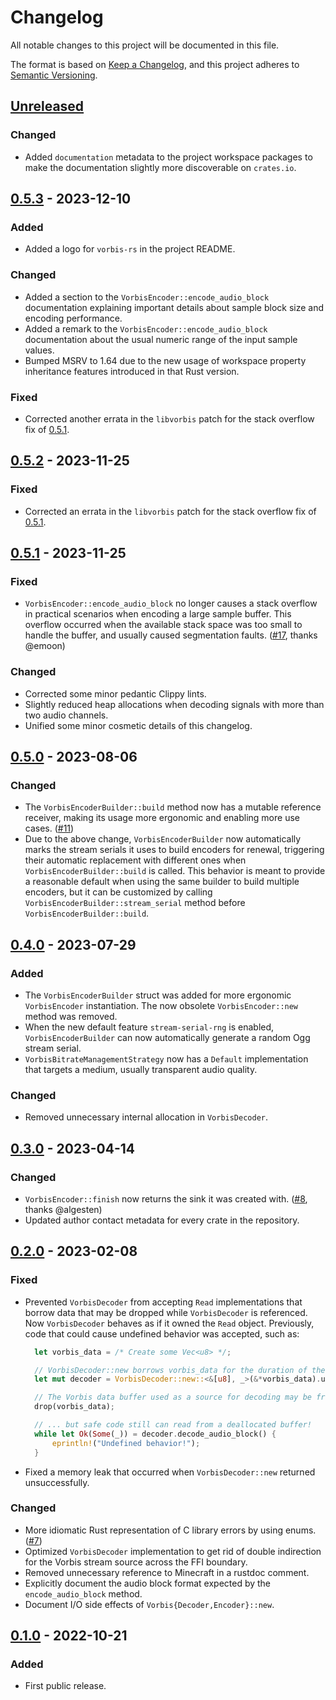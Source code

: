 # Changelog

All notable changes to this project will be documented in this file.

The format is based on [Keep a Changelog](https://keepachangelog.com/en/1.0.0/),
and this project adheres to
[Semantic Versioning](https://semver.org/spec/v2.0.0.html).

## [Unreleased]

### Changed

- Added `documentation` metadata to the project workspace packages to make the
  documentation slightly more discoverable on `crates.io`.

## [0.5.3] - 2023-12-10

### Added

- Added a logo for `vorbis-rs` in the project README.

### Changed

- Added a section to the `VorbisEncoder::encode_audio_block` documentation
  explaining important details about sample block size and encoding performance.
- Added a remark to the `VorbisEncoder::encode_audio_block` documentation about
  the usual numeric range of the input sample values.
- Bumped MSRV to 1.64 due to the new usage of workspace property inheritance
  features introduced in that Rust version.

### Fixed

- Corrected another errata in the `libvorbis` patch for the stack overflow
  fix of [0.5.1].

## [0.5.2] - 2023-11-25

### Fixed

- Corrected an errata in the `libvorbis` patch for the stack overflow fix of
  [0.5.1].

## [0.5.1] - 2023-11-25

### Fixed

- `VorbisEncoder::encode_audio_block` no longer causes a stack overflow in
  practical scenarios when encoding a large sample buffer. This overflow
  occurred when the available stack space was too small to handle the buffer,
  and usually caused segmentation faults.
  ([#17](https://github.com/ComunidadAylas/vorbis-rs/issues/17), thanks @emoon)

### Changed

- Corrected some minor pedantic Clippy lints.
- Slightly reduced heap allocations when decoding signals with more than two
  audio channels.
- Unified some minor cosmetic details of this changelog.

## [0.5.0] - 2023-08-06

### Changed

- The `VorbisEncoderBuilder::build` method now has a mutable reference receiver,
  making its usage more ergonomic and enabling more use cases.
  ([#11](https://github.com/ComunidadAylas/vorbis-rs/issues/11))
- Due to the above change, `VorbisEncoderBuilder` now automatically marks the
  stream serials it uses to build encoders for renewal, triggering their
  automatic replacement with different ones when `VorbisEncoderBuilder::build`
  is called. This behavior is meant to provide a reasonable default when using
  the same builder to build multiple encoders, but it can be customized by
  calling `VorbisEncoderBuilder::stream_serial` method before
  `VorbisEncoderBuilder::build`.

## [0.4.0] - 2023-07-29

### Added

- The `VorbisEncoderBuilder` struct was added for more ergonomic `VorbisEncoder`
  instantiation. The now obsolete `VorbisEncoder::new` method was removed.
- When the new default feature `stream-serial-rng` is enabled,
  `VorbisEncoderBuilder` can now automatically generate a random Ogg stream
  serial.
- `VorbisBitrateManagementStrategy` now has a `Default` implementation that
  targets a medium, usually transparent audio quality.

### Changed

- Removed unnecessary internal allocation in `VorbisDecoder`.

## [0.3.0] - 2023-04-14

### Changed

- `VorbisEncoder::finish` now returns the sink it was created with.
  ([#8](https://github.com/ComunidadAylas/vorbis-rs/pull/8), thanks @algesten)
- Updated author contact metadata for every crate in the repository.

## [0.2.0] - 2023-02-08

### Fixed

- Prevented `VorbisDecoder` from accepting `Read` implementations that borrow
  data that may be dropped while `VorbisDecoder` is referenced. Now
  `VorbisDecoder` behaves as if it owned the `Read` object. Previously, code
  that could cause undefined behavior was accepted, such as:

  ```rs
	let vorbis_data = /* Create some Vec<u8> */;

	// VorbisDecoder::new borrows vorbis_data for the duration of the function invocation
	let mut decoder = VorbisDecoder::new::<&[u8], _>(&*vorbis_data).unwrap();

	// The Vorbis data buffer used as a source for decoding may be freed later...
	drop(vorbis_data);

	// ... but safe code still can read from a deallocated buffer!
	while let Ok(Some(_)) = decoder.decode_audio_block() {
		eprintln!("Undefined behavior!");
	}
  ```

- Fixed a memory leak that occurred when `VorbisDecoder::new` returned unsuccessfully.

### Changed

- More idiomatic Rust representation of C library errors by using enums. ([#7](https://github.com/ComunidadAylas/vorbis-rs/issues/7))
- Optimized `VorbisDecoder` implementation to get rid of double indirection for the Vorbis stream source across the FFI boundary.
- Removed unnecessary reference to Minecraft in a rustdoc comment.
- Explicitly document the audio block format expected by the `encode_audio_block` method.
- Document I/O side effects of `Vorbis{Decoder,Encoder}::new`.

## [0.1.0] - 2022-10-21

### Added

- First public release.

[Unreleased]: https://github.com/ComunidadAylas/vorbis-rs/compare/v0.5.3...HEAD
[0.5.3]: https://github.com/ComunidadAylas/vorbis-rs/releases/tag/v0.5.3
[0.5.2]: https://github.com/ComunidadAylas/vorbis-rs/releases/tag/v0.5.2
[0.5.1]: https://github.com/ComunidadAylas/vorbis-rs/releases/tag/v0.5.1
[0.5.0]: https://github.com/ComunidadAylas/vorbis-rs/releases/tag/v0.5.0
[0.4.0]: https://github.com/ComunidadAylas/vorbis-rs/releases/tag/v0.4.0
[0.3.0]: https://github.com/ComunidadAylas/vorbis-rs/releases/tag/v0.3.0
[0.2.0]: https://github.com/ComunidadAylas/vorbis-rs/releases/tag/v0.2.0
[0.1.0]: https://github.com/ComunidadAylas/vorbis-rs/releases/tag/v0.1.0
